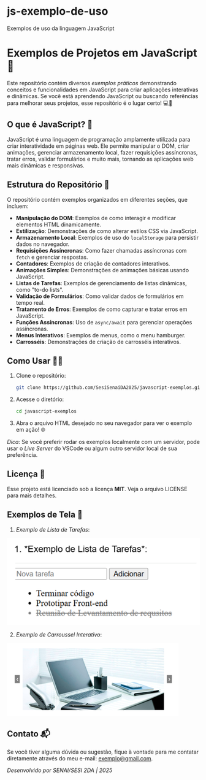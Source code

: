 # js-exemplo-de-uso
 Exemplos de uso da linguagem JavaScript

# Exemplos de Projetos em JavaScript 🚀

Este repositório contém diversos *exemplos práticos* demonstrando conceitos e funcionalidades em JavaScript para criar aplicações interativas e dinâmicas. Se você está aprendendo JavaScript ou buscando referências para melhorar seus projetos, esse repositório é o lugar certo! 💻📱

## O que é JavaScript? 🤔

JavaScript é uma linguagem de programação amplamente utilizada para criar interatividade em páginas web. Ele permite manipular o DOM, criar animações, gerenciar armazenamento local, fazer requisições assíncronas, tratar erros, validar formulários e muito mais, tornando as aplicações web mais dinâmicas e responsivas.

## Estrutura do Repositório 📂

O repositório contém exemplos organizados em diferentes seções, que incluem:

- **Manipulação do DOM**: Exemplos de como interagir e modificar elementos HTML dinamicamente.
- **Estilização**: Demonstrações de como alterar estilos CSS via JavaScript.
- **Armazenamento Local**: Exemplos de uso do `localStorage` para persistir dados no navegador.
- **Requisições Assíncronas**: Como fazer chamadas assíncronas com `fetch` e gerenciar respostas.
- **Contadores**: Exemplos de criação de contadores interativos.
- **Animações Simples**: Demonstrações de animações básicas usando JavaScript.
- **Listas de Tarefas**: Exemplos de gerenciamento de listas dinâmicas, como "to-do lists".
- **Validação de Formulários**: Como validar dados de formulários em tempo real.
- **Tratamento de Erros**: Exemplos de como capturar e tratar erros em JavaScript.
- **Funções Assíncronas**: Uso de `async/await` para gerenciar operações assíncronas.
- **Menus Interativos**: Exemplos de menus, como o menu hamburger.
- **Carrosséis**: Demonstrações de criação de carrosséis interativos.

## Como Usar 👨‍💻

1. Clone o repositório:
   ```bash
   git clone https://github.com/SesiSenaiDA2025/javascript-exemplos.git
   ```

2. Acesse o diretório:
   ```bash
   cd javascript-exemplos
   ```

3. Abra o arquivo HTML desejado no seu navegador para ver o exemplo em ação! 🌐

*Dica*: Se você preferir rodar os exemplos localmente com um servidor, pode usar o *Live Server* do VSCode ou algum outro servidor local de sua preferência.

## Licença 📜

Esse projeto está licenciado sob a licença **MIT**. Veja o arquivo LICENSE para mais detalhes.

## Exemplos de Tela 📸

1. *Exemplo de Lista de Tarefas*:

![alt text](image-1.png)

2. *Exemplo de Carroussel Interativo*:

![alt text](image.png)

## Contato 📬

Se você tiver alguma dúvida ou sugestão, fique à vontade para me contatar diretamente através do meu e-mail: exemplo@gmail.com.

*Desenvolvido por SENAI/SESI 2DA | 2025*

